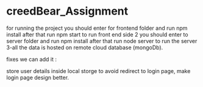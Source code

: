 # creedBear_Assignment
for running the project you should enter for frontend folder and run npm install after that run npm start to run front end side
2 you should enter to server folder and run npm install  after that run node server to run the server
3-all the data is hosted on remote cloud database (mongoDb).

fixes we can add it :

store user details inside local storge to avoid redirect to login page,
make login page design better.
